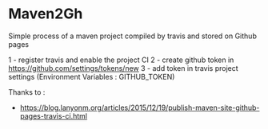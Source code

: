 # Maven2Gh
Simple process of a maven project compiled by travis and stored on Github pages

1 - register travis and enable the project CI
2 - create github token in https://github.com/settings/tokens/new
3 - add token in travis project settings (Environment Variables : GITHUB_TOKEN)

Thanks to :
 - https://blog.lanyonm.org/articles/2015/12/19/publish-maven-site-github-pages-travis-ci.html